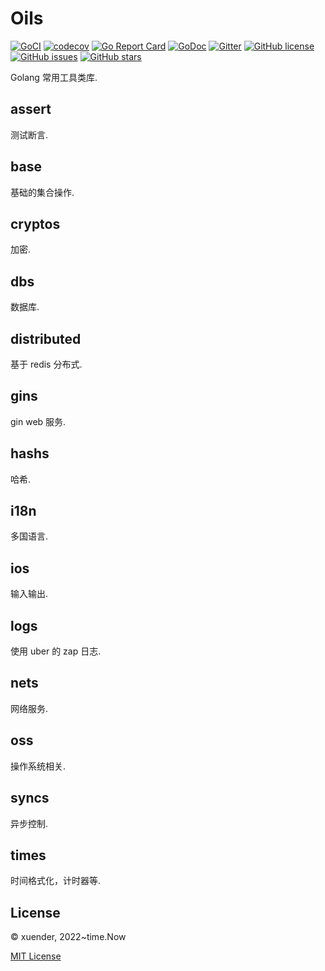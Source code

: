 # Oils

[![GoCI](https://github.com/xuender/oils/workflows/Go/badge.svg)](https://github.com/xuender/oils/actions)
[![codecov](https://codecov.io/gh/xuender/oils/branch/main/graph/badge.svg?token=8CTpNIHxYT)](https://codecov.io/gh/xuender/oils)
[![Go Report Card](https://goreportcard.com/badge/github.com/xuender/oils)](https://goreportcard.com/report/github.com/xuender/oils)
[![GoDoc](https://godoc.org/github.com/xuender/oils?status.svg)](https://pkg.go.dev/github.com/xuender/oils)
[![Gitter](https://badges.gitter.im/xuender-oils/community.svg)](https://gitter.im/xuender-oils/community?utm_source=badge&utm_medium=badge&utm_campaign=pr-badge)
[![GitHub license](https://img.shields.io/github/license/xuender/oils)](https://github.com/xuender/oils/blob/main/LICENSE)
[![GitHub issues](https://img.shields.io/github/issues/xuender/oils)](https://github.com/xuender/oils/issues)
[![GitHub stars](https://img.shields.io/github/stars/xuender/oils)](https://github.com/xuender/oils/stargazers)

Golang 常用工具类库.

## assert

测试断言.

## base

基础的集合操作.

## cryptos

加密.

## dbs

数据库.

## distributed

基于 redis 分布式.

## gins

gin web 服务.

## hashs

哈希.

## i18n

多国语言.

## ios

输入输出.

## logs

使用 uber 的 zap 日志.

## nets

网络服务.

## oss

操作系统相关.

## syncs

异步控制.

## times

时间格式化，计时器等.

## License

© xuender, 2022~time.Now

[MIT License](https://github.com/xuender/oils/blob/master/License)
